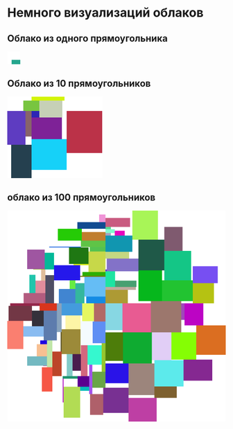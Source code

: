 # Немного визуализаций облаков #
 

## Облако из одного прямоугольника ##
![TagCloud1](https://github.com/hariton27sy/tdd/raw/master/cs/TagsCloudVisualization/Tests/ID-0-1007.png)


## Облако из 10 прямоугольников ##
![TagCloud2](https://github.com/hariton27sy/tdd/raw/master/cs/TagsCloudVisualization/Tests/ID-0-1014.png)


## облако из 100 прямоугольников ##
![TagCloud3](https://github.com/hariton27sy/tdd/raw/master/cs/TagsCloudVisualization/Tests/ID-0-1015.png)
